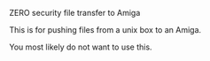 ZERO security file transfer to Amiga

This is for pushing files from a unix box to an Amiga.

You most likely do not want to use this.